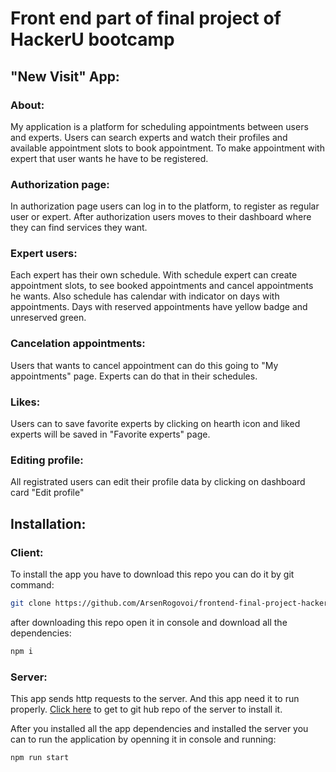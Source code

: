 # Front end part of final project of HackerU bootcamp

## "New Visit" App:

### About:

My application is a platform for scheduling appointments between users and experts. Users can search experts and watch their profiles and available appointment slots to book appointment. To make appointment with expert that user wants he have to be registered.

### Authorization page:

In authorization page users can log in to the platform, to register as regular user or expert. After authorization users moves to their dashboard where they can find services they want.

### Expert users:

Each expert has their own schedule. With schedule expert can create appointment slots, to see booked appointments and cancel appointments he wants. Also schedule has calendar with indicator on days with appointments. Days with reserved appointments have yellow badge and unreserved green.

### Cancelation appointments:

Users that wants to cancel appointment can do this going to "My appointments" page. Experts can do that in their schedules.

### Likes:

Users can to save favorite experts by clicking on hearth icon and liked experts will be saved in "Favorite experts" page.

### Editing profile:

All registrated users can edit their profile data by clicking on dashboard card "Edit profile"

## Installation:

### Client:

To install the app you have to download this repo you can do it by git command:

```bash
git clone https://github.com/ArsenRogovoi/frontend-final-project-hackeru.git
```

after downloading this repo open it in console and download all the dependencies:

```bash
npm i
```

### Server:

This app sends http requests to the server. And this app need it to run properly. [Click here](https://github.com/ArsenRogovoi/backend-final-project-hackeru) to get to git hub repo of the server to install it.

After you installed all the app dependencies and installed the server you can to run the application by openning it in console and running:

```
npm run start
```
